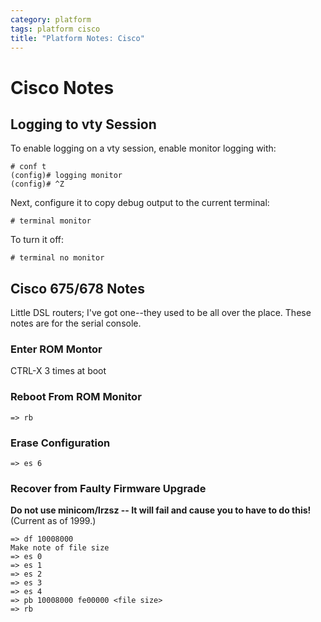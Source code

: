 ```yaml
---
category: platform
tags: platform cisco
title: "Platform Notes: Cisco"
---
```

# Cisco Notes

## Logging to vty Session
To enable logging on a vty session, enable monitor logging with:

```
# conf t
(config)# logging monitor
(config)# ^Z
```

Next, configure it to copy debug output to the current terminal:

```
# terminal monitor
```

To turn it off:

```
# terminal no monitor
```

## Cisco 675/678 Notes

Little DSL routers; I've got one--they used to be all over the place.  These
notes are for the serial console.

### Enter ROM Montor

CTRL-X 3 times at boot

### Reboot From ROM Monitor

```
=> rb
```

### Erase Configuration
```
=> es 6
```

### Recover from Faulty Firmware Upgrade

**Do not use minicom/lrzsz -- It will fail and cause you to have to do this!**
(Current as of 1999.)

```
=> df 10008000
Make note of file size
=> es 0
=> es 1
=> es 2
=> es 3
=> es 4
=> pb 10008000 fe00000 <file size>
=> rb
```
